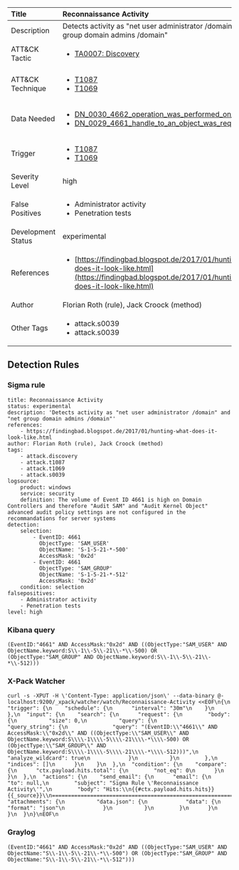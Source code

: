 | Title                | Reconnaissance Activity                                                                                                                                                 |
|:---------------------|:------------------------------------------------------------------------------------------------------------------------------------------------------------|
| Description          | Detects activity as "net user administrator /domain" and "net group domain admins /domain"                                                                                                                                           |
| ATT&amp;CK Tactic    | <ul><li>[TA0007: Discovery](https://attack.mitre.org/tactics/TA0007)</li></ul>  |
| ATT&amp;CK Technique | <ul><li>[T1087](https://attack.mitre.org/tactics/T1087)</li><li>[T1069](https://attack.mitre.org/tactics/T1069)</li></ul>                             |
| Data Needed          | <ul><li>[DN_0030_4662_operation_was_performed_on_an_object](../Data_Needed/DN_0030_4662_operation_was_performed_on_an_object.md)</li><li>[DN_0029_4661_handle_to_an_object_was_requested](../Data_Needed/DN_0029_4661_handle_to_an_object_was_requested.md)</li></ul>                                                         |
| Trigger              | <ul><li>[T1087](../Triggers/T1087.md)</li><li>[T1069](../Triggers/T1069.md)</li></ul>  |
| Severity Level       | high                                                                                                                                                 |
| False Positives      | <ul><li>Administrator activity</li><li>Penetration tests</li></ul>                                                                  |
| Development Status   | experimental                                                                                                                                                |
| References           | <ul><li>[https://findingbad.blogspot.de/2017/01/hunting-what-does-it-look-like.html](https://findingbad.blogspot.de/2017/01/hunting-what-does-it-look-like.html)</li></ul>                                                          |
| Author               | Florian Roth (rule), Jack Croock (method)                                                                                                                                                |
| Other Tags           | <ul><li>attack.s0039</li><li>attack.s0039</li></ul> | 

## Detection Rules

### Sigma rule

```
title: Reconnaissance Activity
status: experimental
description: 'Detects activity as "net user administrator /domain" and "net group domain admins /domain"'
references:
    - https://findingbad.blogspot.de/2017/01/hunting-what-does-it-look-like.html
author: Florian Roth (rule), Jack Croock (method)
tags:
    - attack.discovery
    - attack.t1087
    - attack.t1069
    - attack.s0039
logsource:
    product: windows
    service: security
    definition: The volume of Event ID 4661 is high on Domain Controllers and therefore "Audit SAM" and "Audit Kernel Object" advanced audit policy settings are not configured in the recommandations for server systems
detection:
    selection:
        - EventID: 4661
          ObjectType: 'SAM_USER'
          ObjectName: 'S-1-5-21-*-500'
          AccessMask: '0x2d'
        - EventID: 4661
          ObjectType: 'SAM_GROUP'
          ObjectName: 'S-1-5-21-*-512'
          AccessMask: '0x2d'
    condition: selection
falsepositives:
    - Administrator activity
    - Penetration tests
level: high

```





### Kibana query

```
(EventID:"4661" AND AccessMask:"0x2d" AND ((ObjectType:"SAM_USER" AND ObjectName.keyword:S\\-1\\-5\\-21\\-*\\-500) OR (ObjectType:"SAM_GROUP" AND ObjectName.keyword:S\\-1\\-5\\-21\\-*\\-512)))
```





### X-Pack Watcher

```
curl -s -XPUT -H \'Content-Type: application/json\' --data-binary @- localhost:9200/_xpack/watcher/watch/Reconnaissance-Activity <<EOF\n{\n  "trigger": {\n    "schedule": {\n      "interval": "30m"\n    }\n  },\n  "input": {\n    "search": {\n      "request": {\n        "body": {\n          "size": 0,\n          "query": {\n            "query_string": {\n              "query": "(EventID:\\"4661\\" AND AccessMask:\\"0x2d\\" AND ((ObjectType:\\"SAM_USER\\" AND ObjectName.keyword:S\\\\-1\\\\-5\\\\-21\\\\-*\\\\-500) OR (ObjectType:\\"SAM_GROUP\\" AND ObjectName.keyword:S\\\\-1\\\\-5\\\\-21\\\\-*\\\\-512)))",\n              "analyze_wildcard": true\n            }\n          }\n        },\n        "indices": []\n      }\n    }\n  },\n  "condition": {\n    "compare": {\n      "ctx.payload.hits.total": {\n        "not_eq": 0\n      }\n    }\n  },\n  "actions": {\n    "send_email": {\n      "email": {\n        "to": null,\n        "subject": "Sigma Rule \'Reconnaissance Activity\'",\n        "body": "Hits:\\n{{#ctx.payload.hits.hits}}{{_source}}\\n================================================================================\\n{{/ctx.payload.hits.hits}}",\n        "attachments": {\n          "data.json": {\n            "data": {\n              "format": "json"\n            }\n          }\n        }\n      }\n    }\n  }\n}\nEOF\n
```





### Graylog

```
(EventID:"4661" AND AccessMask:"0x2d" AND ((ObjectType:"SAM_USER" AND ObjectName:"S\\-1\\-5\\-21\\-*\\-500") OR (ObjectType:"SAM_GROUP" AND ObjectName:"S\\-1\\-5\\-21\\-*\\-512")))
```

